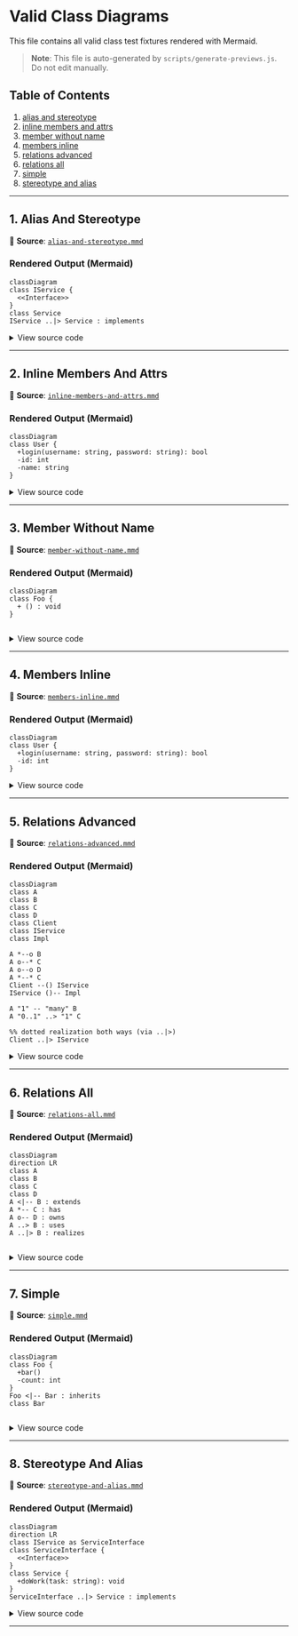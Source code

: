 # Valid Class Diagrams

This file contains all valid class test fixtures rendered with Mermaid.

> **Note**: This file is auto-generated by `scripts/generate-previews.js`. Do not edit manually.

## Table of Contents

1. [alias and stereotype](#1-alias-and-stereotype)
2. [inline members and attrs](#2-inline-members-and-attrs)
3. [member without name](#3-member-without-name)
4. [members inline](#4-members-inline)
5. [relations advanced](#5-relations-advanced)
6. [relations all](#6-relations-all)
7. [simple](#7-simple)
8. [stereotype and alias](#8-stereotype-and-alias)

---

## 1. Alias And Stereotype

📄 **Source**: [`alias-and-stereotype.mmd`](./valid/alias-and-stereotype.mmd)

### Rendered Output (Mermaid)

```mermaid
classDiagram
class IService {
  <<Interface>>
}
class Service
IService ..|> Service : implements

```

<details>
<summary>View source code</summary>

```
classDiagram
class IService {
  <<Interface>>
}
class Service
IService ..|> Service : implements

```
</details>

---

## 2. Inline Members And Attrs

📄 **Source**: [`inline-members-and-attrs.mmd`](./valid/inline-members-and-attrs.mmd)

### Rendered Output (Mermaid)

```mermaid
classDiagram
class User {
  +login(username: string, password: string): bool
  -id: int
  -name: string
}

```

<details>
<summary>View source code</summary>

```
classDiagram
class User {
  +login(username: string, password: string): bool
  -id: int
  -name: string
}

```
</details>

---

## 3. Member Without Name

📄 **Source**: [`member-without-name.mmd`](./valid/member-without-name.mmd)

### Rendered Output (Mermaid)

```mermaid
classDiagram
class Foo {
  + () : void
}


```

<details>
<summary>View source code</summary>

```
classDiagram
class Foo {
  + () : void
}


```
</details>

---

## 4. Members Inline

📄 **Source**: [`members-inline.mmd`](./valid/members-inline.mmd)

### Rendered Output (Mermaid)

```mermaid
classDiagram
class User {
  +login(username: string, password: string): bool
  -id: int
}

```

<details>
<summary>View source code</summary>

```
classDiagram
class User {
  +login(username: string, password: string): bool
  -id: int
}

```
</details>

---

## 5. Relations Advanced

📄 **Source**: [`relations-advanced.mmd`](./valid/relations-advanced.mmd)

### Rendered Output (Mermaid)

```mermaid
classDiagram
class A
class B
class C
class D
class Client
class IService
class Impl

A *--o B
A o--* C
A o--o D
A *--* C
Client --() IService
IService ()-- Impl

A "1" -- "many" B
A "0..1" ..> "1" C

%% dotted realization both ways (via ..|>)
Client ..|> IService

```

<details>
<summary>View source code</summary>

```
classDiagram
class A
class B
class C
class D
class Client
class IService
class Impl

A *--o B
A o--* C
A o--o D
A *--* C
Client --() IService
IService ()-- Impl

A "1" -- "many" B
A "0..1" ..> "1" C

%% dotted realization both ways (via ..|>)
Client ..|> IService

```
</details>

---

## 6. Relations All

📄 **Source**: [`relations-all.mmd`](./valid/relations-all.mmd)

### Rendered Output (Mermaid)

```mermaid
classDiagram
direction LR
class A
class B
class C
class D
A <|-- B : extends
A *-- C : has
A o-- D : owns
A ..> B : uses
A ..|> B : realizes


```

<details>
<summary>View source code</summary>

```
classDiagram
direction LR
class A
class B
class C
class D
A <|-- B : extends
A *-- C : has
A o-- D : owns
A ..> B : uses
A ..|> B : realizes


```
</details>

---

## 7. Simple

📄 **Source**: [`simple.mmd`](./valid/simple.mmd)

### Rendered Output (Mermaid)

```mermaid
classDiagram
class Foo {
  +bar()
  -count: int
}
Foo <|-- Bar : inherits
class Bar


```

<details>
<summary>View source code</summary>

```
classDiagram
class Foo {
  +bar()
  -count: int
}
Foo <|-- Bar : inherits
class Bar


```
</details>

---

## 8. Stereotype And Alias

📄 **Source**: [`stereotype-and-alias.mmd`](./valid/stereotype-and-alias.mmd)

### Rendered Output (Mermaid)

```mermaid
classDiagram
direction LR
class IService as ServiceInterface
class ServiceInterface {
  <<Interface>>
}
class Service {
  +doWork(task: string): void
}
ServiceInterface ..|> Service : implements

```

<details>
<summary>View source code</summary>

```
classDiagram
direction LR
class IService as ServiceInterface
class ServiceInterface {
  <<Interface>>
}
class Service {
  +doWork(task: string): void
}
ServiceInterface ..|> Service : implements

```
</details>

---

